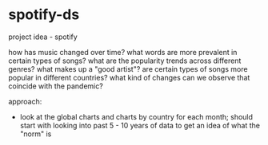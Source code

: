 # spotify-ds

project idea - spotify

how has music changed over time? 
what words are more prevalent in certain types of songs?
what are the popularity trends across different genres?
what makes up a "good artist"?
are certain types of songs more popular in different countries? 
what kind of changes can we observe that coincide with the pandemic?


approach:
- look at the global charts and charts by country for each month; should start with looking into past 5 - 10 years of data to get an idea of what the "norm" is
